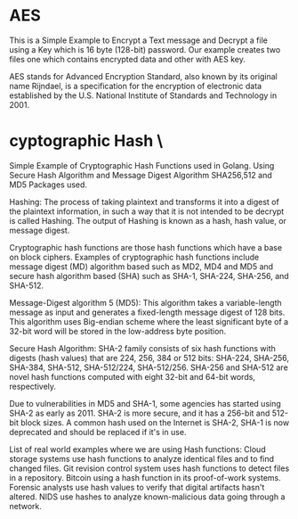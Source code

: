 # AES

This is a Simple Example to Encrypt a Text message and Decrypt a file using a Key which is 16 byte (128-bit) password.
Our example creates two files one which contains encrypted data and other with AES key.

AES stands for Advanced Encryption Standard, also known by its original name Rijndael, is a specification for the encryption of electronic data established by the U.S. National Institute of Standards and Technology in 2001.



# cyptographic Hash \
Simple Example of Cryptographic Hash Functions used in Golang.
Using Secure Hash Algorithm and Message Digest Algorithm
SHA256,512 and MD5 Packages used.

Hashing: The process of taking plaintext and transforms it into a digest of the plaintext information, in such a way that it is not intended to be decrypt is called Hashing. The output of Hashing is known as a hash, hash value, or message digest.

Cryptographic hash functions are those hash functions which have a base on block ciphers. Examples of cryptographic hash functions include message digest (MD) algorithm based such as MD2, MD4 and MD5 and secure hash algorithm based (SHA) such as SHA-1, SHA-224, SHA-256, and SHA-512.

Message-Digest algorithm 5 (MD5):
This algorithm takes a variable-length message as input and generates a fixed-length message digest of 128 bits. This algorithm uses Big-endian scheme where the least significant byte of a 32-bit word will be stored in the low-address byte position.

Secure Hash Algorithm: SHA-2 family consists of six hash functions with digests (hash values) that are 224, 256, 384 or 512 bits: SHA-224, SHA-256, SHA-384, SHA-512, SHA-512/224, SHA-512/256. SHA-256 and SHA-512 are novel hash functions computed with eight 32-bit and 64-bit words, respectively. 

Due to vulnerabilities in MD5 and SHA-1, some agencies has started using SHA-2 as early as 2011. SHA-2 is more secure, and it has a 256-bit and 512-bit block sizes. A common hash used on the Internet is SHA-2, SHA-1 is now deprecated and should be replaced if it's in use.

List of real world examples where we are using Hash functions:
Cloud storage systems use hash functions to analyze identical files and to find changed files.
Git revision control system uses hash functions to detect files in a repository.
Bitcoin using a hash function in its proof-of-work systems.
Forensic analysts use hash values to verify that digital artifacts hasn't altered.
NIDS use hashes to analyze known-malicious data going through a network.

